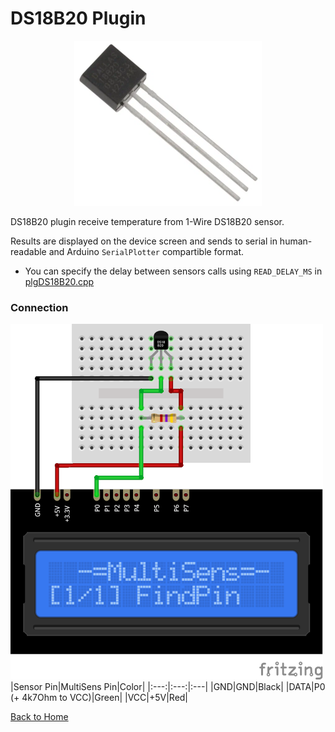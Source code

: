 # DS18B20 Plugin
<p align="center"><img src="DS18B20.png"/></p>

DS18B20 plugin receive temperature from 1-Wire DS18B20 sensor.

Results are displayed on the device screen and sends to serial in human-readable and 
Arduino `SerialPlotter` compartible format.

* You can specify the delay between sensors calls using `READ_DELAY_MS` 
  in [plgDS18B20.cpp](/plgDS18B20.cpp)


### Connection
![DS18B20Connection](DS18B20-CONN.png)
|Sensor Pin|MultiSens Pin|Color|
|:---:|:---:|:---|
|GND|GND|Black|
|DATA|P0 (+ 4k7Ohm to VCC)|Green|
|VCC|+5V|Red|




[Back to Home](/#supported-devices)

